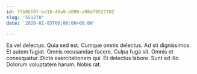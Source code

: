 ```yaml
---
id: ffb8b50f-bd18-49a9-b096-a98d79527702
slug: '551278'
date: '2020-01-03T00:00:00+00:00'

---
```


Ea vel delectus. Quia sed est. Cumque omnis delectus. Ad sit dignissimos. Et autem fugiat. Omnis recusandae facere. Culpa fuga sit. Omnis et consequatur. Dicta exercitationem qui. Et delectus labore. Sunt ad illo. Dolorum voluptatem harum. Nobis rat.
